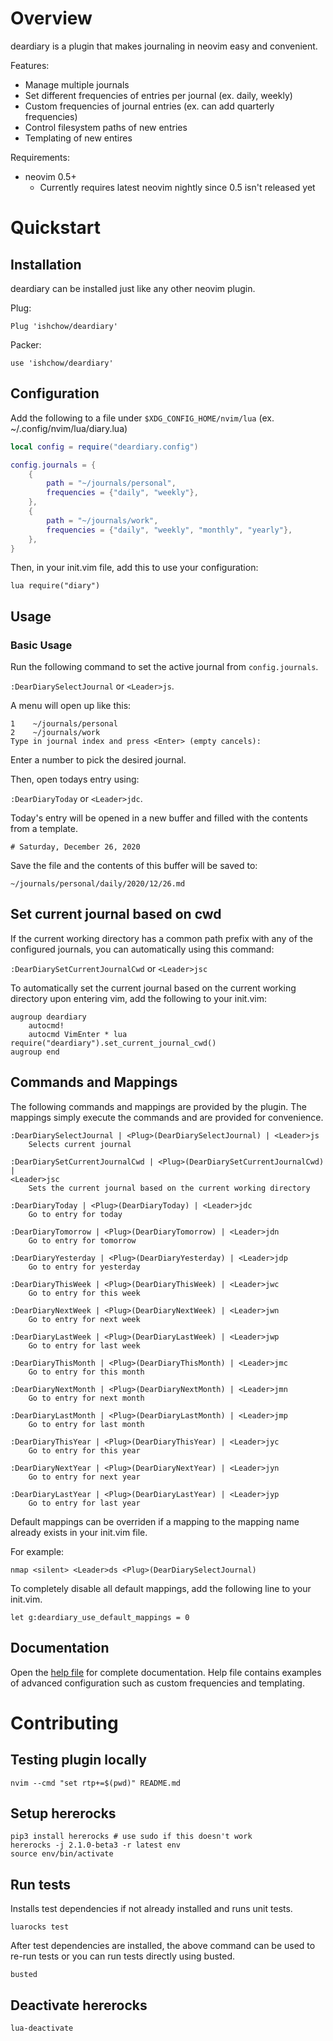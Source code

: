 # Overview

deardiary is a plugin that makes journaling in neovim easy and convenient.

Features:
- Manage multiple journals
- Set different frequencies of entries per journal (ex. daily, weekly)
- Custom frequencies of journal entries (ex. can add quarterly frequencies)
- Control filesystem paths of new entries
- Templating of new entires

Requirements:
- neovim 0.5+
    - Currently requires latest neovim nightly since 0.5 isn't released yet

# Quickstart

## Installation

deardiary can be installed just like any other neovim plugin.

Plug: 

```
Plug 'ishchow/deardiary'
```

Packer:

``` 
use 'ishchow/deardiary' 
```

## Configuration

Add the following to a file under `$XDG_CONFIG_HOME/nvim/lua` (ex.
~/.config/nvim/lua/diary.lua)

```lua
local config = require("deardiary.config")

config.journals = {
    {
        path = "~/journals/personal",
        frequencies = {"daily", "weekly"},
    },
    {
        path = "~/journals/work",
        frequencies = {"daily", "weekly", "monthly", "yearly"},
    },
}
```

Then, in your init.vim file, add this to use your configuration:

```viml
lua require("diary")
```

## Usage
### Basic Usage
Run the following command to set the active journal from `config.journals`.

`:DearDiarySelectJournal` or `<Leader>js`.

A menu will open up like this:

```
1    ~/journals/personal
2    ~/journals/work
Type in journal index and press <Enter> (empty cancels): 
```

Enter a number to pick the desired journal.

Then, open todays entry using:

`:DearDiaryToday` or `<Leader>jdc`.

Today's entry will be opened in a new buffer and filled with the contents from
a template.

`# Saturday, December 26, 2020`

Save the file and the contents of this buffer will be saved to:

`~/journals/personal/daily/2020/12/26.md`

## Set current journal based on cwd
If the current working directory has a common path prefix with any of the
configured journals, you can automatically using this command:

`:DearDiarySetCurrentJournalCwd` or `<Leader>jsc`

To automatically set the current journal based on the current working
directory upon entering vim, add the following to your init.vim:

```viml
augroup deardiary
    autocmd!
    autocmd VimEnter * lua require("deardiary").set_current_journal_cwd()
augroup end
```

## Commands and Mappings
The following commands and mappings are provided by the plugin. The mappings
simply execute the commands and are provided for convenience.

```vimhelp
:DearDiarySelectJournal | <Plug>(DearDiarySelectJournal) | <Leader>js
    Selects current journal

:DearDiarySetCurrentJournalCwd | <Plug>(DearDiarySetCurrentJournalCwd) |
<Leader>jsc
    Sets the current journal based on the current working directory

:DearDiaryToday | <Plug>(DearDiaryToday) | <Leader>jdc
    Go to entry for today

:DearDiaryTomorrow | <Plug>(DearDiaryTomorrow) | <Leader>jdn
    Go to entry for tomorrow

:DearDiaryYesterday | <Plug>(DearDiaryYesterday) | <Leader>jdp
    Go to entry for yesterday

:DearDiaryThisWeek | <Plug>(DearDiaryThisWeek) | <Leader>jwc
    Go to entry for this week

:DearDiaryNextWeek | <Plug>(DearDiaryNextWeek) | <Leader>jwn
    Go to entry for next week

:DearDiaryLastWeek | <Plug>(DearDiaryLastWeek) | <Leader>jwp
    Go to entry for last week

:DearDiaryThisMonth | <Plug>(DearDiaryThisMonth) | <Leader>jmc
    Go to entry for this month

:DearDiaryNextMonth | <Plug>(DearDiaryNextMonth) | <Leader>jmn
    Go to entry for next month

:DearDiaryLastMonth | <Plug>(DearDiaryLastMonth) | <Leader>jmp
    Go to entry for last month

:DearDiaryThisYear | <Plug>(DearDiaryThisYear) | <Leader>jyc
    Go to entry for this year

:DearDiaryNextYear | <Plug>(DearDiaryNextYear) | <Leader>jyn
    Go to entry for next year

:DearDiaryLastYear | <Plug>(DearDiaryLastYear) | <Leader>jyp
    Go to entry for last year
```

Default mappings can be overriden if a mapping to the mapping name already
exists in your init.vim file.

For example:

```viml
nmap <silent> <Leader>ds <Plug>(DearDiarySelectJournal)
```

To completely disable all default mappings, add the following line to your
init.vim.

```viml
let g:deardiary_use_default_mappings = 0
```

## Documentation

Open the [help file](https://github.com/ishchow/deardiary/blob/main/doc/deardiary.txt)
for complete documentation. Help file contains examples of advanced
configuration such as custom frequencies and templating.

# Contributing

## Testing plugin locally

`nvim --cmd "set rtp+=$(pwd)" README.md`

## Setup hererocks

```
pip3 install hererocks # use sudo if this doesn't work
hererocks -j 2.1.0-beta3 -r latest env
source env/bin/activate
```

## Run tests

Installs test dependencies if not already installed and runs unit tests.

`luarocks test`

After test dependencies are installed, the above command can be used to re-run
tests or you can run tests directly using busted.

`busted`

## Deactivate hererocks

`lua-deactivate`
